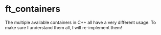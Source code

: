 # ft_containers
The multiple available containers in C++ all have a very different usage. To make sure I understand them all, I will re-implement them! 
